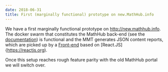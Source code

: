 ```yaml
---
date: 2018-06-31
title: First (marginally functional) prototype on new.MathHub.info
---
```

We have a first marginally functional prototype on http://new.mathhub.info. The docker swarm that constitutes the MathHub back-end (see the [documentation](https://github.com/MathHubInfo/MathHub)) is functional and the MMT generates JSON content reports, which are picked up by a [Front-end](http://github.com/MathHubInfo/FrontEnd) based on [React.JS]{https://reactjs.org).

Once this setup reaches rough feature parity with the old MathHub portal we will switch over. 

